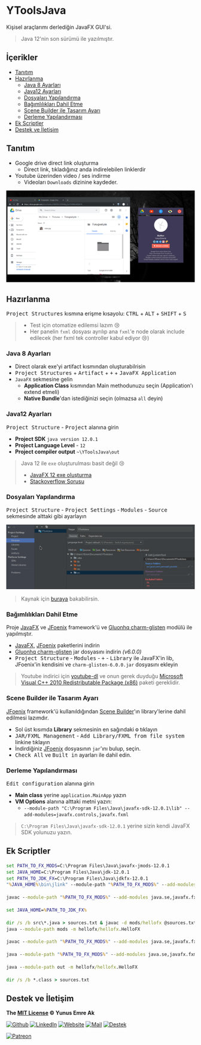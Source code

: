 # YToolsJava <!-- omit in toc -->

Kişisel araçlarımı derlediğin JavaFX GUI'si.

> Java 12'nin son sürümü ile yazılmıştır.

## İçerikler <!-- omit in toc -->

- [Tanıtım](#Tan%C4%B1t%C4%B1m)
- [Hazırlanma](#Haz%C4%B1rlanma)
  - [Java 8 Ayarları](#Java-8-Ayarlar%C4%B1)
  - [Java12 Ayarları](#Java12-Ayarlar%C4%B1)
  - [Dosyaları Yapılandırma](#Dosyalar%C4%B1-Yap%C4%B1land%C4%B1rma)
  - [Bağımlılıkları Dahil Etme](#Ba%C4%9F%C4%B1ml%C4%B1l%C4%B1klar%C4%B1-Dahil-Etme)
  - [Scene Builder ile Tasarım Ayarı](#Scene-Builder-ile-Tasar%C4%B1m-Ayar%C4%B1)
  - [Derleme Yapılandırması](#Derleme-Yap%C4%B1land%C4%B1rmas%C4%B1)
- [Ek Scriptler](#Ek-Scriptler)
- [Destek ve İletişim](#Destek-ve-%C4%B0leti%C5%9Fim)

## Tanıtım

- Google drive direct link oluşturma
  - Direct link, tıkladığınız anda indirelebilen linklerdir
- Youtube üzerinden video / ses indirme
  - Videoları `Downloads` dizinine kaydeder.

[![app](res/app.gif)](res/app.mp4)

## Hazırlanma

<kbd>Project Structures</kbd> kısmına erişme kısayolu: <kbd>CTRL</kbd> + <kbd>ALT</kbd> + <kbd>SHIFT</kbd> + <kbd>S</kbd>

> - Test için otomatize edilemsi lazım 😢
> - Her panelin `fxml` dosyası ayrılıp ana `fxml`'e node olarak include edilecek (her fxml tek controller kabul ediyor 😢)

### Java 8 Ayarları

- Direct olarak exe'yi artifact kısmından oluşturabilrisin
- <kbd>Project Structures</kbd> + <kbd>Artifact</kbd> + <kbd>+</kbd> + <kbd>JavaFX Application</kbd>
- `JavaFX` sekmesine gelin
  - **Application Class** kısmından Main methodunuzu seçin (Application'ı extend etmeli)
  - **Native Bundle**'dan istediğinizi seçin (olmazsa `all` deyin)

### Java12 Ayarları

<kbd>Project Structure</kbd> - <kbd>Project</kbd> alanına girin

- **Project SDK** `java version 12.0.1`
- **Project Language Level** - `12`
- **Project compiler output** `~\YToolsJava\out`

> Java 12 ile `exe` oluşturulması basit değil 😢
>
> - [JavaFX 12 exe oluşturma](https://medium.com/@adam_carroll/java-packager-with-jdk11-31b3d620f4a8)
> - [Stackoverflow Sorusu](https://stackoverflow.com/questions/53453212/how-to-deploy-a-javafx-11-desktop-application-with-a-jre)

### Dosyaları Yapılandırma

<kbd>Project Structure</kbd> - <kbd>Project Settings</kbd> - <kbd>Modules</kbd> - <kbd>Source</kbd> sekmesinde alttaki gibi ayarlayın

![](res/intellij_res_file.png)

> Kaynak için [buraya](https://openjfx.io/openjfx-docs/#install-javafx) bakabilirsin.

### Bağımlılıkları Dahil Etme

Proje [JavaFX] ve [JFoenix] framework'ü ve [Gluonhq charm-glisten] modülü ile yapılmıştır.

- [JavaFX], [JFoenix] paketlerini indirin
- [Gluonhq charm-glisten] jar dosyasını indirin _(v6.0.0)_
- <kbd>Project Structure</kbd> - <kbd>Modules</kbd> - <kbd>+</kbd> - <kbd>Library</kbd> ile JavaFX'in lib, JFoenix'in kendisini ve `charm-glisten-6.0.0.jar` dosyasını ekleyin

> Youtube indirici için [youtube-dl](https://yt-dl.org/downloads/2019.06.21/youtube-dl.exe) ve onun gerek duyduğu [Microsoft Visual C++ 2010 Redistributable Package (x86)](https://download.microsoft.com/download/5/B/C/5BC5DBB3-652D-4DCE-B14A-475AB85EEF6E/vcredist_x86.exe) paketi gereklidir.

### Scene Builder ile Tasarım Ayarı

[JFoenix] framework'ü kullanıldığından [Scene Builder]'ın library'lerine dahil edilmesi lazımdır.

- Sol üst kısımda **Library** sekmesinin en sağındaki <kbd>⚙</kbd> tıklayın
- <kbd>JAR/FXML Management</kbd> - <kbd>Add Library/FXML from file system</kbd> linkine tıklayın
- İndirdiğiniz [JFoenix] dosyasının `jar`'ını bulup, seçin.
- <kbd>Check All</kbd> ve <kbd>Built in</kbd> ayarları ile dahil edin.

### Derleme Yapılandırması

<kbd>Edit configuration</kbd> alanına girin

- **Main class** yerine `application.MainApp` yazın
- **VM Options** alanına alttaki metni yazın:
  - `--module-path "C:\Program Files\Java\javafx-sdk-12.0.1\lib" --add-modules=javafx.controls,javafx.fxml`

> `C:\Program Files\Java\javafx-sdk-12.0.1` yerine sizin kendi JavaFX SDK yolunuzu yazın.

## Ek Scriptler

```bat
set PATH_TO_FX_MODS=C:\Program Files\Java\javafx-jmods-12.0.1
set JAVA_HOME=C:\Program Files\Java\jdk-12.0.1
set PATH_TO_JDK_FX=C:\Program Files\Java\jdkfx-12.0.1
"%JAVA_HOME%\bin\jlink" --module-path "%PATH_TO_FX_MODS%" --add-modules java.se,javafx.fxml,javafx.web,javafx.media,javafx.swing --bind-services --output "%PATH_TO_JDK_FX%"

javac --module-path "%PATH_TO_FX_MODS%" --add-modules java.se,javafx.fxml,javafx.web,javafx.media,javafx.swing --bind-services --output "%PATH_TO_JDK_FX%"

set JAVA_HOME=%PATH_TO_JDK_FX%

dir /s /b src\*.java > sources.txt & javac -d mods/hellofx @sources.txt & del sources.txt
java --module-path mods -m hellofx/hellofx.HelloFX

javac --module-path "%PATH_TO_FX_MODS%" --add-modules java.se,javafx.fxml,javafx.web,javafx.media,javafx.swing -d out/ytoolsfx @sources.txt

java --module-path "%PATH_TO_FX_MODS%" --add-modules java.se,javafx.fxml,javafx.web,javafx.media,javafx.swing -d out/ytoolsfx @sources.txt

java --module-path out -m hellofx/hellofx.HelloFX

dir /s /b *.class > sources.txt
```

## Destek ve İletişim

**The [MIT License](https://choosealicense.com/licenses/mit/) &copy; Yunus Emre Ak**

[![Github](https://drive.google.com/uc?id=1PzkuWOoBNMg0uOMmqwHtVoYt0WCqi-O5)][github]
[![LinkedIn](https://drive.google.com/uc?id=1hvdil0ZHVEzekQ4AYELdnPOqzunKpnzJ)][linkedin]
[![Website](https://drive.google.com/uc?id=1wR8Ph0FBs36ZJl0Ud-HkS0LZ9b66JBqJ)][website]
[![Mail](https://drive.google.com/uc?id=142rP0hbrnY8T9kj_84_r7WxPG1hzWEcN)][mail]
[![Destek](https://drive.google.com/uc?id=1zyU7JWlw4sJTOx46gJlHOfYBwGIkvMQs)][bağış anlık]

[![Patreon](https://drive.google.com/uc?id=11YmCRmySX7v7QDFS62ST2JZuE70RFjDG)][bağış aylık]

[javafx]: http://gluonhq.com/download/javafx-12-0-1-sdk-windows/
[jfoenix]: https://search.maven.org/remotecontent?filepath=com/jfoenix/jfoenix/9.0.8/jfoenix-9.0.8.jar
[gluonhq charm-glisten]: https://nexus.gluonhq.com/nexus/content/repositories/releases/com/gluonhq/charm-glisten/
[scene builder]: https://gluonhq.com/products/scene-builder/thanks/?dl=/download/scene-builder-11-windows-x64/

<!-- İletişim -->

[mail]: mailto::yedhrab@gmail.com?subject=YBilgiler%20%7C%20Github
[github]: https://github.com/yedhrab
[website]: https://yemreak.com
[linkedin]: https://www.linkedin.com/in/yemreak/
[bağış anlık]: https://gogetfunding.com/yemreak/
[bağış aylık]: https://www.patreon.com/yemreak/

<!-- İletişim Sonu -->
